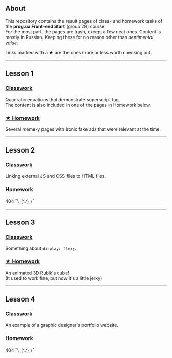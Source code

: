 <!-- # prog.ua Course Files -->

## About

This repository contains the result pages of class- and homework tasks of the **prog.ua Front-end Start** (group 28) course.  
For the most part, the pages are trash, except a few neat ones. Content is mostly in Russian. Keeping these for no reason other than *sentimental value*.

Links marked with a ★ are the ones more or less worth checking out.

---

## Lesson 1

### [Classwork](./Lesson_1/Classwork/index.html)
Quadratic equations that demonstrate superscript tag.  
The content is also included in one of the pages in Homework below.

### [★ Homework](./Lesson_1/Homework/index.html)
Several meme-y pages with ironic fake ads that were relevant at the time.

---

## Lesson 2

### [Classwork](./Lesson_2/Classwork/index.html)
Linking external JS and CSS files to HTML files.

### Homework
404 ¯\\\_(ツ)_/¯

---

## Lesson 3

### [Classwork](./Lesson_3/Classwork/index.html)
Something about `display: flex;`.

### [★ Homework](./Lesson_3/Homework/index.html)
An animated 3D Rubik's cube!  
(It used to work fine, but now it's a little jerky)

---

## Lesson 4

### [Classwork](./Lesson_4/index.html)
An example of a graphic designer's portfolio website.

### Homework
404 ¯\\\_(ツ)_/¯

